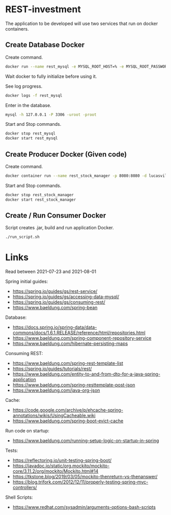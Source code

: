 # REST-investment

The application to be developed will use two services that run on docker containers.

## Create Database Docker

Create command.

```sh
docker run --name rest_mysql -e MYSQL_ROOT_HOST=% -e MYSQL_ROOT_PASSWORD=root -e MYSQL_DATABASE=bootdb -p 3306:3306 -p 33060:33060 -d mysql:8
```
Wait docker to fully initialize before using it.

See log progress.
```sh
docker logs -f rest_mysql
```

Enter in the database.
```sh
mysql -h 127.0.0.1 -P 3306 -uroot -proot
```

Start and Stop commands.
```sh
docker stop rest_mysql
docker start rest_mysql
```

## Create Producer Docker (Given code)

Create command.

```sh
docker container run --name rest_stock_manager -p 8080:8080 -d lucasvilela/stock-manager
```

Start and Stop commands.

```sh
docker stop rest_stock_manager
docker start rest_stock_manager
```

## Create / Run Consumer Docker

Script creates .jar, build and run application Docker.
```sh
./run_script.sh
```

# Links
Read between 2021-07-23 and 2021-08-01

Spring initial guides:
- https://spring.io/guides/gs/rest-service/
- https://spring.io/guides/gs/accessing-data-mysql/
- https://spring.io/guides/gs/consuming-rest/
- https://www.baeldung.com/spring-bean


Database:
- https://docs.spring.io/spring-data/data-commons/docs/1.6.1.RELEASE/reference/html/repositories.html
- https://www.baeldung.com/spring-component-repository-service
- https://www.baeldung.com/hibernate-persisting-maps


Consuming REST:
- https://www.baeldung.com/spring-rest-template-list
- https://spring.io/guides/tutorials/rest/
- https://www.baeldung.com/entity-to-and-from-dto-for-a-java-spring-application
- https://www.baeldung.com/spring-resttemplate-post-json
- https://www.baeldung.com/java-org-json


Cache:
- https://code.google.com/archive/p/ehcache-spring-annotations/wikis/UsingCacheable.wiki
- https://www.baeldung.com/spring-boot-evict-cache


Run code on startup:
- https://www.baeldung.com/running-setup-logic-on-startup-in-spring


Tests:
- https://reflectoring.io/unit-testing-spring-boot/
- https://javadoc.io/static/org.mockito/mockito-core/3.11.2/org/mockito/Mockito.html#14
- https://tkstone.blog/2019/03/05/mockito-thenreturn-vs-thenanswer/
- https://blog.trifork.com/2012/12/11/properly-testing-spring-mvc-controllers/

Shell Scripts:
- https://www.redhat.com/sysadmin/arguments-options-bash-scripts